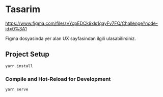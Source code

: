 # Tasarim

https://www.figma.com/file/zvYcpEDCk9xls1qayFv7FQ/Challenge?node-id=0%3A1

Figma dosyasinda yer alan UX sayfasindan ilgili ulasabilirsiniz.

## Project Setup

```sh
yarn install
```

### Compile and Hot-Reload for Development

```sh
yarn serve
```
